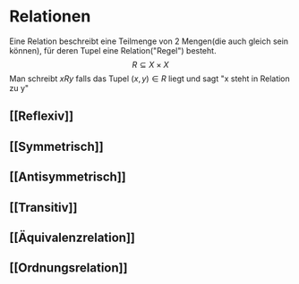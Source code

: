 # Relationen
Eine Relation beschreibt eine Teilmenge von 2 Mengen(die auch gleich sein können), für deren Tupel eine Relation("Regel") besteht.
$$R\subseteq X\times X$$
Man schreibt $xRy$ falls das Tupel $(x,y)\in R$ liegt und sagt "x steht in Relation zu y"

## [[Reflexiv]]

## [[Symmetrisch]]
## [[Antisymmetrisch]]

## [[Transitiv]]

## [[Äquivalenzrelation]]

## [[Ordnungsrelation]]